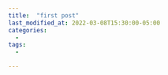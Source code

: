 ```yaml
---
title:  "first post"
last_modified_at: 2022-03-08T15:30:00-05:00
categories:
  - 
tags: 
  - 

---
```


